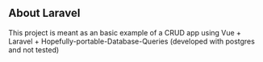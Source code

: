 ## About Laravel

This project is meant as an basic example of a CRUD app using Vue + Laravel + Hopefully-portable-Database-Queries (developed with postgres and not tested)
